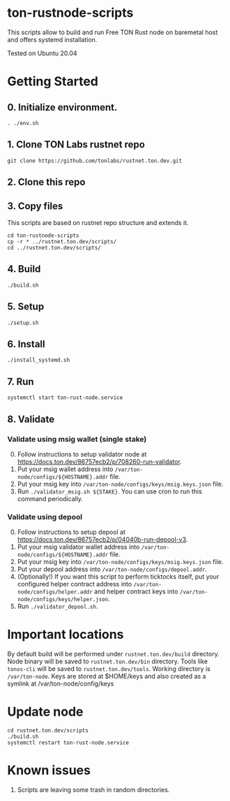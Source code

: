 # ton-rustnode-scripts

This scripts allow to build and run Free TON Rust node on baremetal host and offers systemd installation.

Tested on Ubuntu 20.04

# Getting Started

## 0. Initialize environment. 

```
. ./env.sh
```

## 1. Clone TON Labs rustnet repo

```
git clone https://github.com/tonlabs/rustnet.ton.dev.git
```

## 2. Clone this repo

## 3. Copy files

This scripts are based on rustnet repo structure and extends it. 
```
cd ton-rustnode-scripts
cp -r * ../rustnet.ton.dev/scripts/
cd ../rustnet.ton.dev/scripts/
```

## 4. Build

```
./build.sh
```

## 5. Setup

```
./setup.sh
```

## 6. Install

```
./install_systemd.sh
```

## 7. Run

```
systemctl start ton-rust-node.service
```

## 8. Validate

### Validate using msig wallet (single stake)

0. Follow instructions to setup validator node at https://docs.ton.dev/86757ecb2/p/708260-run-validator.
1. Put your msig wallet address into `/var/ton-node/configs/${HOSTNAME}.addr` file.
2. Put your msig key into `/var/ton-node/configs/keys/msig.keys.json` file.
3. Run `./validator_msig.sh ${STAKE}`. You can use cron to run this command periodically. 

### Validate using depool

0. Follow instructions to setup depool at https://docs.ton.dev/86757ecb2/p/04040b-run-depool-v3.
1. Put your msig validator wallet address into `/var/ton-node/configs/${HOSTNAME}.addr` file.
2. Put your msig key into `/var/ton-node/configs/keys/msig.keys.json` file.
3. Put your depool address into `/var/ton-node/configs/depool.addr`.
4. (Optionally!) If you want this script to perform ticktocks itself, put your configured helper contract address into `/var/ton-node/configs/helper.addr` and helper contract keys into `/var/ton-node/configs/keys/helper.json`.
5. Run `./validator_depool.sh`.

# Important locations

By default build will be performed under `rustnet.ton.dev/build` directory.
Node binary will be saved to `rustnet.ton.dev/bin` directory.
Tools like `tonos-cli` will be saved to `rustnet.ton.dev/tools`.
Working directory is `/var/ton-node`.
Keys are stored at $HOME/keys and also created as a symlink at /var/ton-node/config/keys

# Update node
```
cd rustnet.ton.dev/scripts
./build.sh
systemctl restart ton-rust-node.service
```

# Known issues

1. Scripts are leaving some trash in random directories. 
